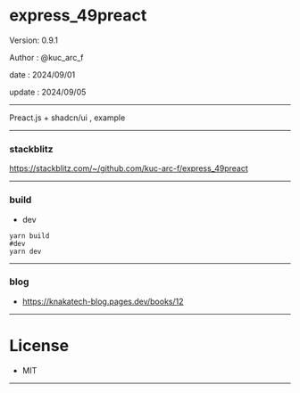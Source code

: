 ﻿# express_49preact

 Version: 0.9.1

 Author  : @kuc_arc_f

 date   : 2024/09/01
 
 update : 2024/09/05 

***

Preact.js + shadcn/ui , example

***
### stackblitz

https://stackblitz.com/~/github.com/kuc-arc-f/express_49preact

***
### build
* dev
```
yarn build
#dev
yarn dev
```

***
### blog

* https://knakatech-blog.pages.dev/books/12

***
# License

* MIT

***

